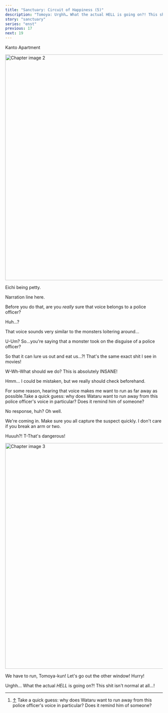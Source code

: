 ```yaml
---
title: "Sanctuary: Circuit of Happiness (5)"
description: "Tomoya: Urghh… What the actual HELL is going on?! This shit isn't normal at all…!"
story: "sanctuary"
series: "enst"
previous: 17
next: 19
---
```


<Season s="Winter"/>
<Season s="Spring"/>
<Season s="Summer"/>
<Season s="Fall"/>

<Location>Kanto Apartment</Location>

<Image src="/img/tl/sanctuary/18/2.jpg" alt="Chapter image 2" layout="responsive" width="1560" height="720" quality="100" />

<Cw>Eichi being petty.</Cw>

<Narration>Narration line here.</Narration>

<Bubble character="Wataru">

Before you do that, are you _really_ sure that voice belongs to a police officer?

</Bubble>

<Bubble character="Tomoya">

Huh...?

</Bubble>

<Bubble character="Wataru">

That voice sounds very similar to the monsters loitering around...

</Bubble>

<Bubble character="Tomoya">

U-Um? So...you're saying that a monster took on the disguise of a police officer?

So that it can lure us out and eat us...?! That's the same exact shit I see in movies!

W-Wh-What should we do? This is absolutely INSANE!

</Bubble>

<Bubble character="Wataru">

Hmm... I could be mistaken, but we really should check beforehand.

For some reason, hearing that voice makes me want to run as far away as <span className="hold">possible.<Fn num="1">Take a quick guess: why does Wataru want to run away from this police officer's voice in particular? Does it remind him of someone?</Fn></span>

</Bubble>

<Bubble character="Eichi" name="Police Officer?" unknown>

No response, huh? Oh well.

We're coming in. Make sure you all capture the suspect quickly. I don't care if you break an arm or two.

</Bubble>

<Bubble character="Tomoya">

Huuuh?! T-That's dangerous!

</Bubble>

<Image src="/img/tl/sanctuary/18/3.jpg" alt="Chapter image 3" layout="responsive" width="1560" height="720" quality="100" />

<Bubble character="Wataru">

We have to run, Tomoya-kun! Let's go out the other window! Hurry!

</Bubble>

<Bubble character="Tomoya">

Urghh... What the actual _HELL_ is going on?! This shit isn't normal at all...!

</Bubble>

---

1. [↑](#fnref:1) Take a quick guess: why does Wataru want to run away from this police officer's voice in particular? Does it remind him of someone?

<Credits tl="[Ren](https://tomoya.moe)" tlc="[remi](https://twitter.com/trystofstarrs)" qc="[honeyspades](https://honeyspades.tumblr.com)" />
